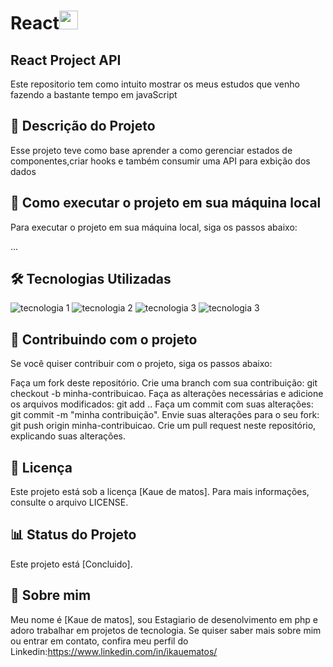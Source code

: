 # React<img src="https://raw.githubusercontent.com/MartinHeinz/MartinHeinz/master/wave.gif" width="30px">

## React Project API
Este repositorio tem como intuito mostrar os meus estudos que venho fazendo a bastante tempo em javaScript

## 📝 Descrição do Projeto
Esse projeto teve como base aprender a como gerenciar estados de componentes,criar hooks e também consumir uma API para exbição dos dados 
## 🚀 Como executar o projeto em sua máquina local
Para executar o projeto em sua máquina local, siga os passos abaixo:

...

## 🛠️ Tecnologias Utilizadas
<img src="https://img.shields.io/badge/-tecnologia%201-007ACC?style=flat-square&logo=javascript&logoColor=white" alt="tecnologia 1">
<img src="https://img.shields.io/badge/-tecnologia%201-007ACC?style=flat-square&logo=HTML5&logoColor=white" alt="tecnologia 2">
<img src="https://img.shields.io/badge/-tecnologia%201-007ACC?style=flat-square&logo=CSS3&logoColor=white" alt="tecnologia 3">
<img src="https://img.shields.io/badge/-tecnologia%201-007ACC?style=flat-square&logo=React.js&logoColor=white" alt="tecnologia 3">

## 🤝 Contribuindo com o projeto
Se você quiser contribuir com o projeto, siga os passos abaixo:

Faça um fork deste repositório.
Crie uma branch com sua contribuição: git checkout -b minha-contribuicao.
Faça as alterações necessárias e adicione os arquivos modificados: git add ..
Faça um commit com suas alterações: git commit -m "minha contribuição".
Envie suas alterações para o seu fork: git push origin minha-contribuicao.
Crie um pull request neste repositório, explicando suas alterações.

## 📝 Licença
Este projeto está sob a licença [Kaue de matos]. Para mais informações, consulte o arquivo LICENSE.

## 📊 Status do Projeto
Este projeto está [Concluido].

## 📌 Sobre mim
Meu nome é [Kaue de matos], sou Estagiario de desenolvimento em php e adoro trabalhar em projetos de tecnologia. Se quiser saber mais sobre mim ou entrar em contato, confira meu perfil do Linkedin:https://www.linkedin.com/in/ikauematos/
